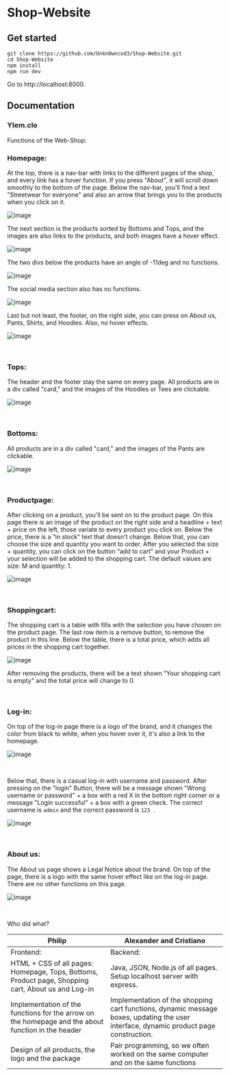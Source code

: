 # Shop-Website

## Get started
```
git clone https://github.com/Unkn0wncod3/Shop-Website.git
cd Shop-Website
npm install
npm run dev
```

Go to http://localhost:8000.

## Documentation

### Ylem.clo

Functions of the Web-Shop:

### Homepage:

At the top, there is a nav-bar with links to the different pages of the shop, and every link has a hover function. If you press "About", it will scroll down smoothly to the bottom of the page. Below the nav-bar, you'll find a text "Streetwear for everyone" and also an arrow that brings you to the products when you click on it. 

![image](https://user-images.githubusercontent.com/97988163/225872311-6b1ceab7-34cb-42cb-907a-648401edaec9.png)

The next section is the products sorted by Bottoms and Tops, and the images are also links to the products, and both images have a hover effect.

![image](https://user-images.githubusercontent.com/97988163/225872343-ccce7c9f-97a0-4897-b9d3-634fa6a1fe27.png)

The two divs below the products have an angle of -11deg and no functions.

![image](https://user-images.githubusercontent.com/97988163/225872466-fbe30cbb-3319-40b0-ba81-2666a4a3eea0.png)

The social media section also has no functions.

![image](https://user-images.githubusercontent.com/97988163/225872479-35619257-6111-4865-ab36-49da3e8d910e.png)

Last but not least, the footer, on the right side, you can press on About us, Pants, Shirts, and Hoodies. Also, no hover effects.

![image](https://user-images.githubusercontent.com/97988163/225872493-04e5c7c1-fa02-40ad-b9a0-3669883d1347.png)

<br>

### Tops:

The header and the footer stay the same on every page. All products are in a div called "card," and the images of the Hoodies or Tees are clickable.

![image](https://user-images.githubusercontent.com/97988163/225872517-3c3458e0-c70c-4721-bc33-54f97ad41da2.png)

<br>

### Bottoms:

All products are in a div called "card," and the images of the Pants are clickable.

![image](https://user-images.githubusercontent.com/97988163/225872567-e23e713f-fa58-4885-a7b9-f4bac9e56b4b.png)

<br>

### Productpage:

After clicking on a product, you'll be sent on to the product page. On this page there is an image of the product on the right side and a headline + text + price on the left, those variate to every product you click on. Below the price, there is a “in stock” text that doesn't change. Below that, you can choose the size and quantity you want to order. After you selected the size + quantity, you can click on the button “add to cart” and your Product + your selection will be added to the shopping cart. The default values are size: M and quantity: 1.

![image](https://user-images.githubusercontent.com/97988163/225872586-5f18e83f-bb19-4c69-b1e4-e737e1edf828.png)

<br>

### Shoppingcart:

The shopping cart is a table with fills with the selection you have chosen on the product page. The last row item is a remove button, to remove the product in this line. Below the table, there is a total price, which adds all prices in the shopping cart together.

![image](https://user-images.githubusercontent.com/97988163/225872833-49c43261-1353-49c2-84d8-5e4c0292894d.png)

After removing the products, there will be a text shown "Your shopping cart is empty" and the total price will change to 0.

<br>

### Log-in:

On top of the log-in page there is a logo of the brand, and it changes the color from black to white, when you hover over it, it's also a link to the homepage. 

![image](https://user-images.githubusercontent.com/97988163/225872855-d808b1ea-1264-41c2-b756-6a32ae1fa209.png)

<br>

Below that, there is a casual log-in with username and password. After pressing on the "login" Button, there will be a message shown "Wrong username or password" + a box with a red X in the bottom right corner or a message "Login successful" + a box with a green check. The correct username is `admin` and the correct password is `123 `.
 
![image](https://user-images.githubusercontent.com/97988163/225872888-8a828333-a1f7-4ca8-9284-801452ed4451.png)

<br>

### About us:
The About us page shows a Legal Notice about the brand. On top of the page, there is a logo with the same hover effect like on the log-in page. There are no other functions on this page.

![image](https://user-images.githubusercontent.com/97988163/225872941-53b7406f-ba9e-4c21-bca9-66b8256f1d1f.png)

<br>

Who did what?

| Philip 	| Alexander and Cristiano 	|
|---	|---	|
| Frontend: 	| Backend: 	|
| HTML + CSS of all pages: Homepage, Tops, Bottoms, Product page, Shopping cart,  About us and Log-in 	| Java, JSON, Node.js of all pages. Setup localhost server with express. 	|
| Implementation of the functions for the arrow on the homepage and the about function in the header 	| Implementation of the shopping cart functions, dynamic message boxes, updating the user interface, dynamic product page construction. 	|
| Design of all products, the logo and the package 	| Pair programming, so we often worked on the same computer and on the same functions 	|